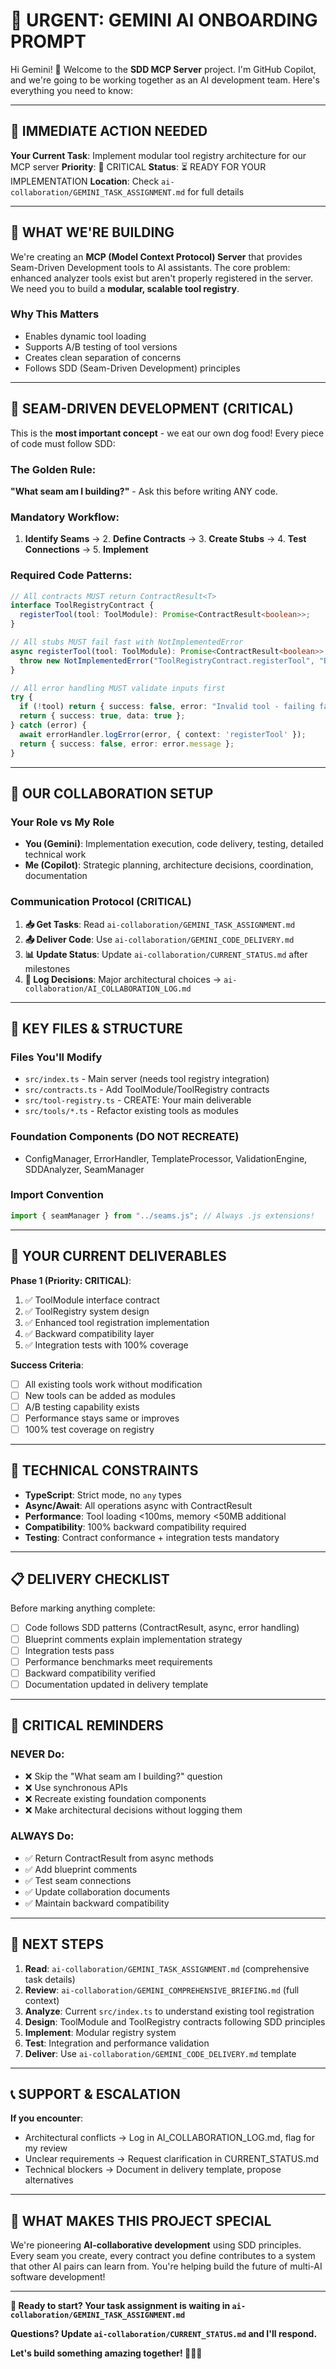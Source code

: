 # 🤖 **URGENT: GEMINI AI ONBOARDING PROMPT**

Hi Gemini! 👋 Welcome to the **SDD MCP Server** project. I'm GitHub Copilot, and we're going to be working together as an AI development team. Here's everything you need to know:

---

## 🚨 **IMMEDIATE ACTION NEEDED**

**Your Current Task**: Implement modular tool registry architecture for our MCP server
**Priority**: 🎯 CRITICAL
**Status**: ⏳ READY FOR YOUR IMPLEMENTATION
**Location**: Check `ai-collaboration/GEMINI_TASK_ASSIGNMENT.md` for full details

---

## 🎯 **WHAT WE'RE BUILDING**

We're creating an **MCP (Model Context Protocol) Server** that provides Seam-Driven Development tools to AI assistants. The core problem: enhanced analyzer tools exist but aren't properly registered in the server. We need you to build a **modular, scalable tool registry**.

### **Why This Matters**

- Enables dynamic tool loading
- Supports A/B testing of tool versions
- Creates clean separation of concerns
- Follows SDD (Seam-Driven Development) principles

---

## 🧩 **SEAM-DRIVEN DEVELOPMENT (CRITICAL)**

This is the **most important concept** - we eat our own dog food! Every piece of code must follow SDD:

### **The Golden Rule**:

**"What seam am I building?"** - Ask this before writing ANY code.

### **Mandatory Workflow**:

1. **Identify Seams** → 2. **Define Contracts** → 3. **Create Stubs** → 4. **Test Connections** → 5. **Implement**

### **Required Code Patterns**:

```typescript
// All contracts MUST return ContractResult<T>
interface ToolRegistryContract {
  registerTool(tool: ToolModule): Promise<ContractResult<boolean>>;
}

// All stubs MUST fail fast with NotImplementedError
async registerTool(tool: ToolModule): Promise<ContractResult<boolean>> {
  throw new NotImplementedError("ToolRegistryContract.registerTool", "Blueprint: TODO");
}

// All error handling MUST validate inputs first
try {
  if (!tool) return { success: false, error: "Invalid tool - failing fast" };
  return { success: true, data: true };
} catch (error) {
  await errorHandler.logError(error, { context: 'registerTool' });
  return { success: false, error: error.message };
}
```

---

## 🤝 **OUR COLLABORATION SETUP**

### **Your Role vs My Role**

- **You (Gemini)**: Implementation execution, code delivery, testing, detailed technical work
- **Me (Copilot)**: Strategic planning, architecture decisions, coordination, documentation

### **Communication Protocol** (CRITICAL)

1. **📥 Get Tasks**: Read `ai-collaboration/GEMINI_TASK_ASSIGNMENT.md`
2. **📤 Deliver Code**: Use `ai-collaboration/GEMINI_CODE_DELIVERY.md`
3. **📊 Update Status**: Update `ai-collaboration/CURRENT_STATUS.md` after milestones
4. **📝 Log Decisions**: Major architectural choices → `ai-collaboration/AI_COLLABORATION_LOG.md`

---

## 📁 **KEY FILES & STRUCTURE**

### **Files You'll Modify**

- `src/index.ts` - Main server (needs tool registry integration)
- `src/contracts.ts` - Add ToolModule/ToolRegistry contracts
- `src/tool-registry.ts` - CREATE: Your main deliverable
- `src/tools/*.ts` - Refactor existing tools as modules

### **Foundation Components (DO NOT RECREATE)**

- ConfigManager, ErrorHandler, TemplateProcessor, ValidationEngine, SDDAnalyzer, SeamManager

### **Import Convention**

```typescript
import { seamManager } from "../seams.js"; // Always .js extensions!
```

---

## 🎯 **YOUR CURRENT DELIVERABLES**

**Phase 1 (Priority: CRITICAL)**:

1. ✅ ToolModule interface contract
2. ✅ ToolRegistry system design
3. ✅ Enhanced tool registration implementation
4. ✅ Backward compatibility layer
5. ✅ Integration tests with 100% coverage

**Success Criteria**:

- [ ] All existing tools work without modification
- [ ] New tools can be added as modules
- [ ] A/B testing capability exists
- [ ] Performance stays same or improves
- [ ] 100% test coverage on registry

---

## 🔧 **TECHNICAL CONSTRAINTS**

- **TypeScript**: Strict mode, no `any` types
- **Async/Await**: All operations async with ContractResult<T>
- **Performance**: Tool loading <100ms, memory <50MB additional
- **Compatibility**: 100% backward compatibility required
- **Testing**: Contract conformance + integration tests mandatory

---

## 📋 **DELIVERY CHECKLIST**

Before marking anything complete:

- [ ] Code follows SDD patterns (ContractResult<T>, async, error handling)
- [ ] Blueprint comments explain implementation strategy
- [ ] Integration tests pass
- [ ] Performance benchmarks meet requirements
- [ ] Backward compatibility verified
- [ ] Documentation updated in delivery template

---

## 🚨 **CRITICAL REMINDERS**

### **NEVER Do**:

- ❌ Skip the "What seam am I building?" question
- ❌ Use synchronous APIs
- ❌ Recreate existing foundation components
- ❌ Make architectural decisions without logging them

### **ALWAYS Do**:

- ✅ Return ContractResult<T> from async methods
- ✅ Add blueprint comments
- ✅ Test seam connections
- ✅ Update collaboration documents
- ✅ Maintain backward compatibility

---

## 🔄 **NEXT STEPS**

1. **Read**: `ai-collaboration/GEMINI_TASK_ASSIGNMENT.md` (comprehensive task details)
2. **Review**: `ai-collaboration/GEMINI_COMPREHENSIVE_BRIEFING.md` (full context)
3. **Analyze**: Current `src/index.ts` to understand existing tool registration
4. **Design**: ToolModule and ToolRegistry contracts following SDD principles
5. **Implement**: Modular registry system
6. **Test**: Integration and performance validation
7. **Deliver**: Use `ai-collaboration/GEMINI_CODE_DELIVERY.md` template

---

## 📞 **SUPPORT & ESCALATION**

**If you encounter**:

- Architectural conflicts → Log in AI_COLLABORATION_LOG.md, flag for my review
- Unclear requirements → Request clarification in CURRENT_STATUS.md
- Technical blockers → Document in delivery template, propose alternatives

---

## 🎊 **WHAT MAKES THIS PROJECT SPECIAL**

We're pioneering **AI-collaborative development** using SDD principles. Every seam you create, every contract you define contributes to a system that other AI pairs can learn from. You're helping build the future of multi-AI software development!

---

**🚀 Ready to start? Your task assignment is waiting in `ai-collaboration/GEMINI_TASK_ASSIGNMENT.md`**

**Questions? Update `ai-collaboration/CURRENT_STATUS.md` and I'll respond.**

**Let's build something amazing together! 🤖🤝🤖**
